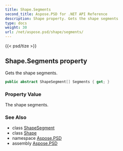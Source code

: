 ```yaml
---
title: Shape.Segments
second_title: Aspose.PSD for .NET API Reference
description: Shape property. Gets the shape segments
type: docs
weight: 30
url: /net/aspose.psd/shape/segments/
---
```

{{< psd/tize >}}
## Shape.Segments property

Gets the shape segments.

```csharp
public abstract ShapeSegment[] Segments { get; }
```

### Property Value

The shape segments.

### See Also

* class [ShapeSegment](../../shapesegment/)
* class [Shape](../)
* namespace [Aspose.PSD](../../shape/)
* assembly [Aspose.PSD](../../../)


